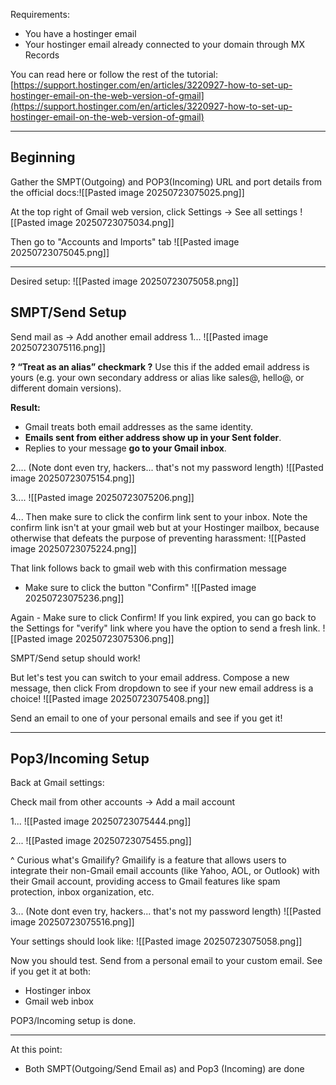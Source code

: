 Requirements:
- You have a hostinger email
- Your hostinger email already connected to your domain through MX Records

You can read here or follow the rest of the tutorial:
[https://support.hostinger.com/en/articles/3220927-how-to-set-up-hostinger-email-on-the-web-version-of-gmail](https://support.hostinger.com/en/articles/3220927-how-to-set-up-hostinger-email-on-the-web-version-of-gmail)

---

## Beginning

Gather the SMPT(Outgoing) and POP3(Incoming) URL and port details from the official docs:![[Pasted image 20250723075025.png]]

At the top right of Gmail web version, click Settings → See all settings
![[Pasted image 20250723075034.png]]

Then go to "Accounts and Imports" tab
![[Pasted image 20250723075045.png]]

---

Desired setup:
![[Pasted image 20250723075058.png]]

## SMPT/Send Setup

Send mail as → Add another email address
1...
![[Pasted image 20250723075116.png]]

**? “Treat as an alias” checkmark ?**
Use this if the added email address is yours (e.g. your own secondary address or alias like sales@, hello@, or different domain versions).

**Result:**
- Gmail treats both email addresses as the same identity.
- **Emails sent from either address show up in your Sent folder**.
- Replies to your message **go to your Gmail inbox**.

2.... (Note dont even try, hackers... that's not my password length)
![[Pasted image 20250723075154.png]]

3....
![[Pasted image 20250723075206.png]]

4...
Then make sure to click the confirm link sent to your inbox. Note the confirm link isn't at your gmail web but at your Hostinger mailbox, because otherwise that defeats the purpose of preventing harassment:
![[Pasted image 20250723075224.png]]

That link follows back to gmail web with this confirmation message
- Make sure to click the button "Confirm"
![[Pasted image 20250723075236.png]]

Again - Make sure to click Confirm! If you link expired, you can go back to the Settings for "verify" link where you have the option to send a fresh link.
![[Pasted image 20250723075306.png]]

  

SMPT/Send setup should work!

  

But let's test you can switch to your email address. Compose a new message, then click From dropdown to see if your new email address is a choice!
![[Pasted image 20250723075408.png]]

Send an email to one of your personal emails and see if you get it!

---

## Pop3/Incoming Setup

Back at Gmail settings:

Check mail from other accounts → Add a mail account

1...
![[Pasted image 20250723075444.png]]

2...
![[Pasted image 20250723075455.png]]

^ Curious what's Gmailify? Gmailify is a feature that allows users to integrate their non-Gmail email accounts (like Yahoo, AOL, or Outlook) with their Gmail account, providing access to Gmail features like spam protection, inbox organization, etc.

3... (Note dont even try, hackers... that's not my password length)
![[Pasted image 20250723075516.png]]

Your settings should look like:
![[Pasted image 20250723075058.png]]


Now you should test. Send from a personal email to your custom email. See if you get it at both:

- Hostinger inbox
- Gmail web inbox


POP3/Incoming setup is done.

---

At this point:
- Both SMPT(Outgoing/Send Email as) and Pop3 (Incoming) are done